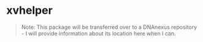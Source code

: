 
<!-- README.md is generated from README.Rmd. Please edit that file -->

# xvhelper

<!-- badges: start -->
<!-- badges: end -->

> Note: This package will be transferred over to a DNAnexus repository -
> I will provide information about its location here when I can.
